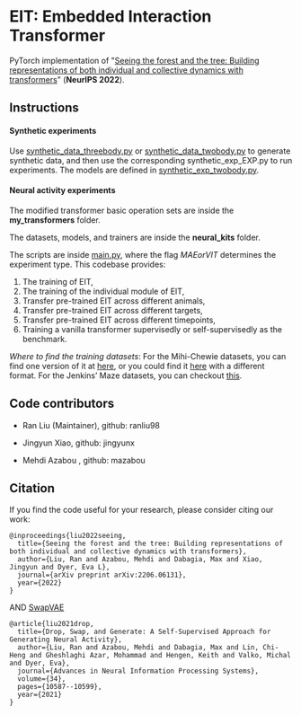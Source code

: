 # EIT: Embedded Interaction Transformer
PyTorch implementation of "[Seeing the forest and the tree: Building 
representations of both individual and collective dynamics with transformers](https://arxiv.org/pdf/2206.06131.pdf)" (**NeurIPS 2022**).


## Instructions

#### Synthetic experiments

Use [synthetic_data_threebody.py](https://github.com/nerdslab/EIT/blob/main/synthetic_data_threebody.py) or 
[synthetic_data_twobody.py](https://github.com/nerdslab/EIT/blob/main/synthetic_data_twobody.py)
to generate synthetic data, and then use the corresponding synthetic_exp_EXP.py to run experiments.
The models are defined in [synthetic_exp_twobody.py](https://github.com/nerdslab/EIT/blob/main/synthetic_exp_twobody.py).

#### Neural activity experiments

The modified transformer basic operation sets are inside the **my_transformers** folder. 

The datasets, models, and trainers are inside the **neural_kits** folder.

The scripts are inside [main.py](https://github.com/nerdslab/EIT/blob/main/main.py), 
where the flag *MAEorVIT* determines the experiment type. 
This codebase provides:

1. The training of EIT,
2. The training of the individual module of EIT,
3. Transfer pre-trained EIT across different animals,
4. Transfer pre-trained EIT across different targets,
5. Transfer pre-trained EIT across different timepoints,
6. Training a vanilla transformer supervisedly or self-supervisedly as the benchmark.

*Where to find the training datasets*: For the Mihi-Chewie datasets, you can find one version of it at [here](https://github.com/nerdslab/myow), or you could find it [here](https://datadryad.org/stash/dataset/doi:10.5061/dryad.xd2547dkt) with a different format. For the Jenkins’ Maze datasets, you can checkout [this](https://neurallatents.github.io/).


## Code contributors

- Ran Liu (Maintainer), github: ranliu98

- Jingyun Xiao, github: jingyunx

- Mehdi Azabou , github: mazabou



## Citation
If you find the code useful for your research, please consider citing our work:

```
@inproceedings{liu2022seeing,
  title={Seeing the forest and the tree: Building representations of both individual and collective dynamics with transformers},
  author={Liu, Ran and Azabou, Mehdi and Dabagia, Max and Xiao, Jingyun and Dyer, Eva L},
  journal={arXiv preprint arXiv:2206.06131},
  year={2022}
}
```

AND [SwapVAE](https://github.com/nerdslab/SwapVAE)

```
@article{liu2021drop,
  title={Drop, Swap, and Generate: A Self-Supervised Approach for Generating Neural Activity},
  author={Liu, Ran and Azabou, Mehdi and Dabagia, Max and Lin, Chi-Heng and Gheshlaghi Azar, Mohammad and Hengen, Keith and Valko, Michal and Dyer, Eva},
  journal={Advances in Neural Information Processing Systems},
  volume={34},
  pages={10587--10599},
  year={2021}
}
```
